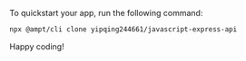 To quickstart your app, run the following command: 

```bash
npx @ampt/cli clone yipqing244661/javascript-express-api
```

Happy coding!